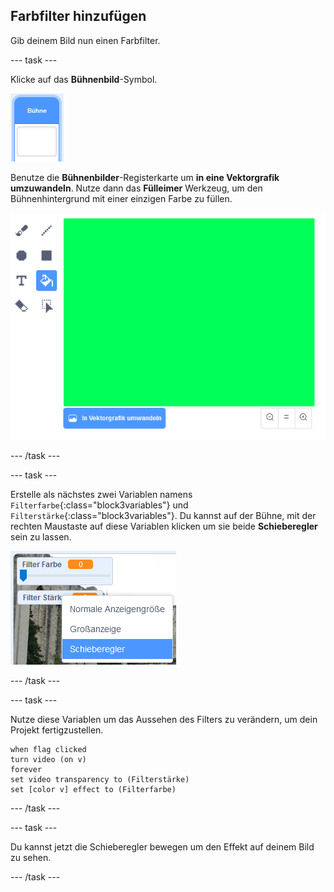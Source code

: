 ## Farbfilter hinzufügen

Gib deinem Bild nun einen Farbfilter.

--- task ---

Klicke auf das **Bühnenbild**-Symbol.

![Bild das das Bühnensymbol zeigt](images/stage.png)

Benutze die **Bühnenbilder**-Registerkarte um **in eine Vektorgrafik umzuwandeln**. Nutze dann das **Fülleimer** Werkzeug, um den Bühnenhintergrund mit einer einzigen Farbe zu füllen.

![Bild das den gefüllten Bühnenhintergrund für die Bühne zeigt](images/paint-bucket.png)

--- /task ---

--- task ---

Erstelle als nächstes zwei Variablen namens `Filterfarbe`{:class="block3variables"} und `Filterstärke`{:class="block3variables"}. Du kannst auf der Bühne, mit der rechten Maustaste auf diese Variablen klicken um sie beide **Schieberegler** sein zu lassen.

![Bild das zeigt wie die Variablen zu Schiebereglern geändert werden](images/sliders.png)

--- /task ---

--- task ---

Nutze diese Variablen um das Aussehen des Filters zu verändern, um dein Projekt fertigzustellen.

```blocks3
when flag clicked
turn video (on v)
forever
set video transparency to (Filterstärke)
set [color v] effect to (Filterfarbe)
```

--- /task ---

--- task ---

Du kannst jetzt die Schieberegler bewegen um den Effekt auf deinem Bild zu sehen.

--- /task ---




